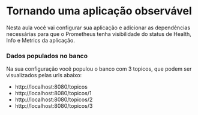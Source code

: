 # Tornando uma aplicação observável
Nesta aula você vai configurar sua aplicação e adicionar as dependências necessárias para que o Prometheus tenha visibilidade do status de Health, Info e Metrics da aplicação.</br>


### Dados populados no banco</br>
Na sua configuração você populou o banco com 3 topicos, que podem ser visualizados pelas urls abaixo:
* http://localhost:8080/topicos
* http://localhost:8080/topicos/1
* http://localhost:8080/topicos/2
* http://localhost:8080/topicos/3
